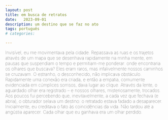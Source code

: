 ```yaml
---
layout: post
title: em busca de retratos
date:   2023-09-01
description: um destino que se faz no ato
tags: português
# categories: 

---
```


<span style="font-size:14px;font-weight:lighter">
Invisível, eu me movimentava pela cidade. Repassava as ruas e os trajetos através de um mapa que se desenhava rapidamente na minha mente, em pausas que suspendiam o tempo e permitiam-me ponderar: onde encontraria os olhares que buscava?

<span style="font-size:14px;font-weight:lighter">
Eles eram raros, mas infalivelmente nossos caminhos se cruzavam. O estranho, o desconhecido, não implicava obstáculo. Rapidamente uma conexão era criada, e então a empatia, comumente evidenciada em cúmplices sorrisos, dava lugar ao clique. Através da lente, o aguardado olhar era registrado – e nossos olhares, misteriosamente, trocados. 

<span style="font-size:14px;font-weight:lighter">
Aos poucos fui percebendo que, inevitavelmente, a cada vez que fechava (e abria), o obturador selava um destino: o retratado estava fadado a desaparecer. Inicialmente, eu creditava o fato às coincidências da vida. Não tardou até a angústia aparecer. 

<span style="font-size:14px;font-weight:lighter">
Cada olhar que eu ganhava era um olhar perdido.